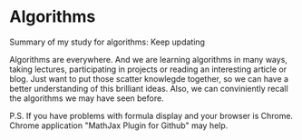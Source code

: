 # Algorithms
Summary of my study for algorithms: Keep updating

Algorithms are everywhere. And we are learning algorithms in many ways, taking lectures, participating in projects or reading an interesting article or blog. Just want to put those scatter knowlegde together, so we can have a better understanding of this brilliant ideas. Also, we can conviniently recall the algorithms we may have seen before.

P.S.
If you have problems with formula display and your browser is Chrome. Chrome application "MathJax Plugin for Github" may help.
 
